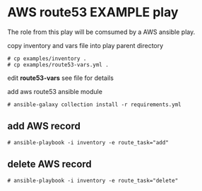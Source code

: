  
# AWS route53 EXAMPLE play

The role from this play will be comsumed by a AWS ansible play.  

copy inventory and vars file into play parent directory

```
# cp examples/inventory .
# cp examples/route53-vars.yml .
```

edit **route53-vars** see file for details

add aws route53 ansible module
```
# ansible-galaxy collection install -r requirements.yml
```

## add AWS record
```
# ansible-playbook -i inventory -e route_task="add" 
```

## delete AWS record
```
# ansible-playbook -i inventory -e route_task="delete" 
```
